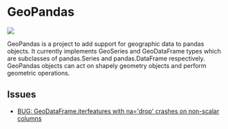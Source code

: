 
# GeoPandas

[![](https://img.shields.io/badge/GeoPandas-repo-blue)](https://github.com/geopandas/geopandas)

GeoPandas is a project to add support for geographic data to pandas objects. It currently implements GeoSeries and GeoDataFrame types which are subclasses of pandas.Series and pandas.DataFrame respectively. GeoPandas objects can act on shapely geometry objects and perform geometric operations.

## Issues

- [BUG: GeoDataFrame.iterfeatures with na='drop' crashes on non-scalar columns](https://github.com/geopandas/geopandas/issues/2684)
